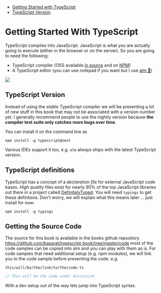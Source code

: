 * [Getting Started with TypeScript](#getting-started-with-typescript)
* [TypeScript Version](#typescript-version)

# Getting Started With TypeScript

TypeScript compiles into JavaScript. JavaScript is what you are actually going to execute (either in the browser or on the server). So you are going to need the following:

* TypeScript compiler (OSS available [in source](https://github.com/Microsoft/TypeScript/) and on [NPM](https://www.npmjs.com/package/typescript))
* A TypeScript editor (you can use notepad if you want but I use [alm 🌹](http://alm.tools))


![](https://raw.githubusercontent.com/alm-tools/alm-tools.github.io/master/screens/main.png)


## TypeScript Version

Instead of using the *stable* TypeScript compiler we will be presenting a lot of new stuff in this book that may not be associated with a version number yet. I generally recommend people to use the nightly version because **the compiler test suite only catches more bugs over time**.

You can install it on the command line as

```
npm install -g typescript@next
```

Various IDEs support it too, e.g. `alm` always ships with the latest TypeScript version.

## TypeScript definitions
TypeScript has a concept of a *declaration file* for external JavaScript code bases. *High quality* files exist for nearly 90% of the top JavaScript libraries out there in a project called [DefinitelyTyped](http://definitelytyped.org/). You will need `typings` to get these defintions. Don't worry, we will explain what this means later ... just install for now:

```
npm install -g typings
```

## Getting the Source Code
The source for this book is available in the books github repository https://github.com/basarat/typescript-book/tree/master/code most of the code samples can be copied into alm and you can play with them as is. For code samples that need additional setup (e.g. npm modules), we will link you to the code sample before presenting the code. e.g.

`this/will/be/the/link/to/the/code.ts`
```ts
// This will be the code under discussion
```

With a dev setup out of the way lets jump into TypeScript syntax.

